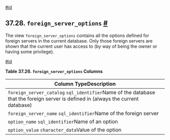 [#id](#INFOSCHEMA-FOREIGN-SERVER-OPTIONS)

## 37.28. `foreign_server_options` [#](#INFOSCHEMA-FOREIGN-SERVER-OPTIONS)

The view `foreign_server_options` contains all the options defined for foreign servers in the current database. Only those foreign servers are shown that the current user has access to (by way of being the owner or having some privilege).

[#id](#id-1.7.6.32.3)

**Table 37.26. `foreign_server_options` Columns**

| Column TypeDescription                                                                                                            |
| --------------------------------------------------------------------------------------------------------------------------------- |
| `foreign_server_catalog` `sql_identifier`Name of the database that the foreign server is defined in (always the current database) |
| `foreign_server_name` `sql_identifier`Name of the foreign server                                                                  |
| `option_name` `sql_identifier`Name of an option                                                                                   |
| `option_value` `character_data`Value of the option                                                                                |
